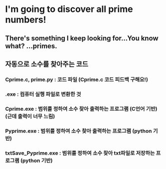 # I'm going to discover all prime numbers!
## There's something I keep looking for...You know what? ...primes.
## 자동으로 소수를 찾아주는 코드

### Cprime.c, prime.py : 코드 파일 (Cprime.c 코드 피드백 구해요!)
### .exe : 컴퓨터 실행 파일로 변환한 것

### Cprime.exe : 범위를 정하여 소수 찾아 출력하는 프로그램 (C언어 기반) (근데 출력이 너무 느림)
### Pyprime.exe : 범위를 정하여 소수 찾아 출력하는 프로그램 (python 기반)
### txtSave_Pyprime.exe : 범위를 정하여 소수 찾아 txt파일로 저장하는 프로그램 (python 기반)
